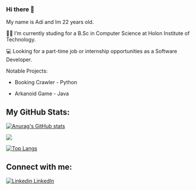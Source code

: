 ### Hi there 👋 
My name is Adi and Im 22 years old.



👨‍🎓 I’m currently studing for a B.Sc in Computer Science at Holon Institute of Technology.

💻 Looking for a part-time job or internship opportunities as a Software Developer.

Notable Projects:

+ Booking Crawler - Python

+ Arkanoid Game - Java

## My GitHub Stats:
[![Anurag's GitHub stats](https://github-readme-stats.vercel.app/api?username=AdiYadlin03&theme=graywhite)](https://github.com/anuraghazra/github-readme-stats) 

![](https://leetcard.jacoblin.cool/adiy272000?theme=graywhite)

[![Top Langs](https://github-readme-stats.vercel.app/api/top-langs/?username=AdiYadlin03&langs_count=8&theme=graywhite)](https://github.com/anuraghazra/github-readme-stats)

##  Connect with me:

[![Linkedin](https://i.stack.imgur.com/gVE0j.png) LinkedIn](https://www.linkedin.com/in/adi-yadlin-525793211/)
&nbsp;


<!--
**AdiYadlin03/AdiYadlin03** is a ✨ _special_ ✨ repository because its `README.md` (this file) appears on your GitHub profile.

Here are some ideas to get you started:

- 🔭 I’m currently working on ...
- 🌱 I’m currently learning ...
- 👯 I’m looking to collaborate on ...
- 🤔 I’m looking for help with ...
- 💬 Ask me about ...
- 📫 How to reach me: ...
- 😄 Pronouns: ...
- ⚡ Fun fact: ...
-->
